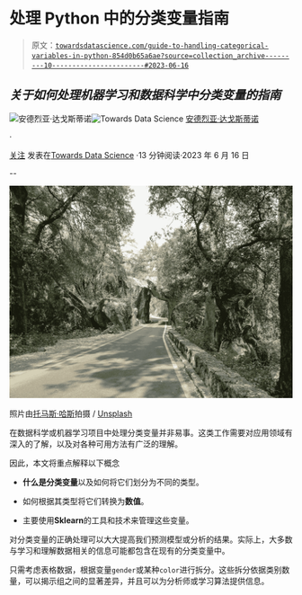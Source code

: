 # 处理 Python 中的分类变量指南

> 原文：[`towardsdatascience.com/guide-to-handling-categorical-variables-in-python-854d0b65a6ae?source=collection_archive---------10-----------------------#2023-06-16`](https://towardsdatascience.com/guide-to-handling-categorical-variables-in-python-854d0b65a6ae?source=collection_archive---------10-----------------------#2023-06-16)

## *关于如何处理机器学习和数据科学中分类变量的指南*

[](https://medium.com/@theDrewDag?source=post_page-----854d0b65a6ae--------------------------------)![安德烈亚·达戈斯蒂诺](https://medium.com/@theDrewDag?source=post_page-----854d0b65a6ae--------------------------------)[](https://towardsdatascience.com/?source=post_page-----854d0b65a6ae--------------------------------)![Towards Data Science](https://towardsdatascience.com/?source=post_page-----854d0b65a6ae--------------------------------) [安德烈亚·达戈斯蒂诺](https://medium.com/@theDrewDag?source=post_page-----854d0b65a6ae--------------------------------)

·

[关注](https://medium.com/m/signin?actionUrl=https%3A%2F%2Fmedium.com%2F_%2Fsubscribe%2Fuser%2F4e8f67b0b09b&operation=register&redirect=https%3A%2F%2Ftowardsdatascience.com%2Fguide-to-handling-categorical-variables-in-python-854d0b65a6ae&user=Andrea+D%27Agostino&userId=4e8f67b0b09b&source=post_page-4e8f67b0b09b----854d0b65a6ae---------------------post_header-----------) 发表在[Towards Data Science](https://towardsdatascience.com/?source=post_page-----854d0b65a6ae--------------------------------) ·13 分钟阅读·2023 年 6 月 16 日[](https://medium.com/m/signin?actionUrl=https%3A%2F%2Fmedium.com%2F_%2Fvote%2Ftowards-data-science%2F854d0b65a6ae&operation=register&redirect=https%3A%2F%2Ftowardsdatascience.com%2Fguide-to-handling-categorical-variables-in-python-854d0b65a6ae&user=Andrea+D%27Agostino&userId=4e8f67b0b09b&source=-----854d0b65a6ae---------------------clap_footer-----------)

--

[](https://medium.com/m/signin?actionUrl=https%3A%2F%2Fmedium.com%2F_%2Fbookmark%2Fp%2F854d0b65a6ae&operation=register&redirect=https%3A%2F%2Ftowardsdatascience.com%2Fguide-to-handling-categorical-variables-in-python-854d0b65a6ae&source=-----854d0b65a6ae---------------------bookmark_footer-----------)![](img/e99d8b89a83f713a851916579c9a484c.png)

照片由[托马斯·哈斯](https://unsplash.com/@thomashaas?utm_source=ghost&utm_medium=referral&utm_campaign=api-credit)拍摄 / [Unsplash](https://unsplash.com/?utm_source=ghost&utm_medium=referral&utm_campaign=api-credit)

在数据科学或机器学习项目中处理分类变量并非易事。这类工作需要对应用领域有深入的了解，以及对各种可用方法有广泛的理解。

因此，本文将重点解释以下概念

+   **什么是分类变量**以及如何将它们划分为不同的类型。

+   如何根据其类型将它们转换为**数值**。

+   主要使用**Sklearn**的工具和技术来管理这些变量。

对分类变量的正确处理可以大大提高我们预测模型或分析的结果。实际上，大多数与学习和理解数据相关的信息可能都包含在现有的分类变量中。

只需考虑表格数据，根据变量`gender`或某种`color`进行拆分。这些拆分依据类别数量，可以揭示组之间的显著差异，并且可以为分析师或学习算法提供信息。
